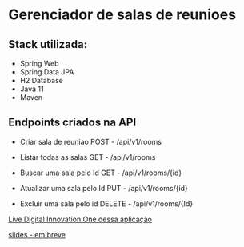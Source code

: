 # Gerenciador de salas de reunioes

## Stack utilizada:

 * Spring Web
 * Spring Data JPA
 * H2 Database
 * Java 11
 * Maven
 
## Endpoints criados na API

* Criar sala de reuniao
POST - /api/v1/rooms

* Listar todas as salas
GET - /api/v1/rooms

* Buscar uma sala pelo Id
GET - /api/v1/rooms/{id}

* Atualizar uma sala pelo Id
PUT - /api/v1/rooms/{id}

* Excluir uma sala pelo id
DELETE - /api/v1/rooms/{Id}


[Live Digital Innovation One dessa aplicação](https://www.youtube.com/watch?v=_2gRnfJeyMM)

[slides - em breve]()



 
